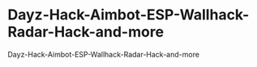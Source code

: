 # Dayz-Hack-Aimbot-ESP-Wallhack-Radar-Hack-and-more
Dayz-Hack-Aimbot-ESP-Wallhack-Radar-Hack-and-more
